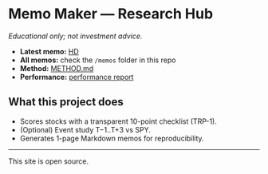 # Memo Maker — Research Hub

_Educational only; not investment advice._

- **Latest memo:** [HD](../memos/HD_2025-09-16.md)
- **All memos:** check the `/memos` folder in this repo
- **Method:** [METHOD.md](../METHOD.md)
- **Performance:** [performance report](../studies/performance.md)

## What this project does
- Scores stocks with a transparent 10-point checklist (TRP-1).
- (Optional) Event study T−1..T+3 vs SPY.
- Generates 1-page Markdown memos for reproducibility.

---
This site is open source.
